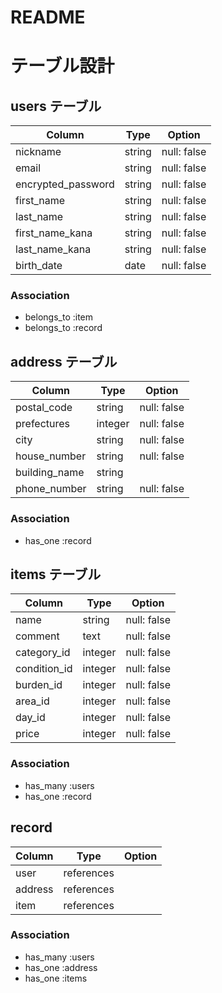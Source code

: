 # README
# テーブル設計

## users テーブル
| Column                | Type    | Option      |
| --------------------- | ------- | ----------- |
| nickname              | string  | null: false |
| email                 | string  | null: false |
| encrypted_password    | string  | null: false |
| first_name            | string  | null: false |
| last_name             | string  | null: false |
| first_name_kana       | string  | null: false |
| last_name_kana        | string  | null: false |
| birth_date            | date    | null: false |

### Association
- belongs_to :item
- belongs_to :record

## address テーブル
| Column        | Type    | Option      |
| ------------- | ------- | ----------- |
| postal_code   | string  | null: false |
| prefectures   | integer | null: false |
| city          | string  | null: false |
| house_number  | string  | null: false |
| building_name | string  |             |
| phone_number  | string  | null: false |

### Association
- has_one :record

## items テーブル
| Column       | Type     | Option      |
| ------------ | -------- | ----------- |
| name         | string   | null: false |
| comment      | text     | null: false |
| category_id  | integer  | null: false |
| condition_id | integer  | null: false |
| burden_id    | integer  | null: false |
| area_id      | integer  | null: false |
| day_id       | integer  | null: false |
| price        | integer  | null: false |

### Association
- has_many :users
- has_one :record

## record
| Column  | Type       | Option |
| ------- | ---------- | ------ |
| user    | references |        |
| address | references |        |
| item    | references |        |

### Association
- has_many :users
- has_one :address
- has_one :items